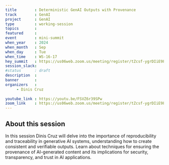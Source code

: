 ```yaml
---
title        : Deterministic GenAI Outputs with Provenance
track        : GenAI
project      : GenAI
type         : working-session
topics       :
featured     :
event        : mini-summit
when_year    : 2024
when_month   : Sep
when_day     : Tue
when_time    : WS-16-17
hey_summit   : https://us06web.zoom.us/meeting/register/tZcsf-ygrDIiE9FWylekOhavfIyavFSevTiD
session_slack:
#status      : draft
description  :
banner       : 
organizers   :
     - Dinis Cruz
     
youtube_link : https://youtu.be/FSVZ6r39SPw
zoom_link    : https://us06web.zoom.us/meeting/register/tZcsf-ygrDIiE9FWylekOhavfIyavFSevTiD
---
```


## About this session
 In this session Dinis Cruz will delve into the importance of reproducibility and traceability in generative AI systems, understanding how to create consistent and verifiable outputs. Learn about techniques for ensuring the provenance of AI-generated content and its implications for security, transparency, and trust in AI applications.

